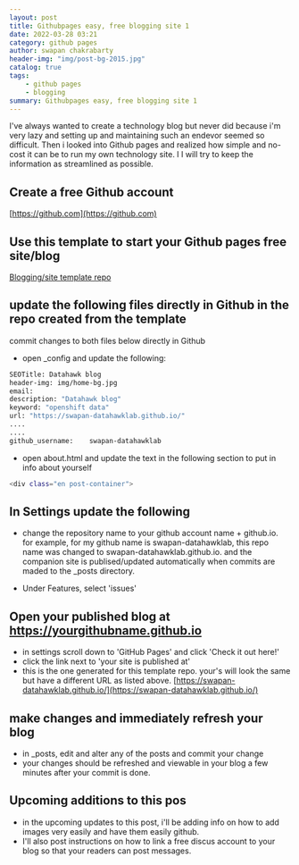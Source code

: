 ```yaml
---
layout: post
title: Githubpages easy, free blogging site 1
date: 2022-03-28 03:21
category: github pages
author: swapan chakrabarty
header-img: "img/post-bg-2015.jpg"
catalog: true
tags:
    - github pages
    - blogging
summary: Githubpages easy, free blogging site 1 
---
```


I've always wanted to create a technology blog but never did because i'm very lazy and setting up and maintaining such an endevor seemed so difficult. Then i looked into Github pages and realized how simple and no-cost it can be to run my own technology site. I I will try to keep the information as streamlined as possible.

## Create a free Github account

[https://github.com](https://github.com)

## Use this template to start your Github pages free site/blog

[Blogging/site template repo](https://github.com/swapan-datahawklab/swapan-datahawklab.github.io/generate)

## update the following files directly in Github in the repo created from the template

commit changes to both files below directly in Github

* open _config and update the following:

```bash
SEOTitle: Datahawk blog
header-img: img/home-bg.jpg
email:
description: "Datahawk blog"
keyword: "openshift data"
url: "https://swapan-datahawklab.github.io/"
....
....
github_username:    swapan-datahawklab
```

* open about.html and update the text in the following section to put in info about yourself

```bash
<div class="en post-container">
```

## In Settings update the following

* change the repository name to your github account name + github.io.  
    for example, for my github name is swapan-datahawklab, this repo name was changed to swapan-datahawklab.github.io.
    and the companion site is publised/updated automatically when commits are maded to the _posts directory.

* Under Features, select 'issues'

## Open your published blog at https://yourgithubname.github.io

* in settings scroll down to 'GitHub Pages' and click 'Check it out here!'
* click the link next to 'your site is published at' 
* this is the one generated for this template repo. your's will look the same but have a different URL as listed above.
  [https://swapan-datahawklab.github.io/](https://swapan-datahawklab.github.io/)

## make changes and immediately refresh your blog

* in _posts, edit and alter any of the posts and commit your change
* your changes should be refreshed and viewable in your blog a few minutes after your commit is done.

## Upcoming additions to this pos

* in the upcoming updates to this post, i'll be adding info on how to add images very easily and have them easily github.
* I'll also post instructions on how to link a free discus account to your blog so that your readers can post messages.
